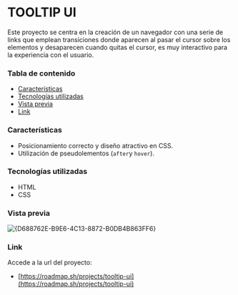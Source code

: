 # TOOLTIP UI

Este proyecto se centra en la creación de un navegador con una serie de links que emplean transiciones donde aparecen al pasar el cursor sobre los elementos y desaparecen cuando quitas el cursor, es muy interactivo para la experiencia con el usuario.

### Tabla de contenido

- [Características](#Caracteristicas)
- [Tecnologías utilizadas](#Tecnologias-utilizadas)
- [Vista previa](#Vista-previa)
- [Link](#Link)

### Características

- Posicionamiento correcto y diseño atractivo en CSS.
- Utilización de pseudolementos (`after`y `hover`).

### Tecnologías utilizadas

- HTML
- CSS

### Vista previa

![{D688762E-B9E6-4C13-8872-B0DB4B863FF6}](https://github.com/user-attachments/assets/d49e6f7e-4a0d-4477-a540-e4fc2b40827f)


### Link

Accede a la url del proyecto:

- [https://roadmap.sh/projects/tooltip-ui](https://roadmap.sh/projects/tooltip-ui)
